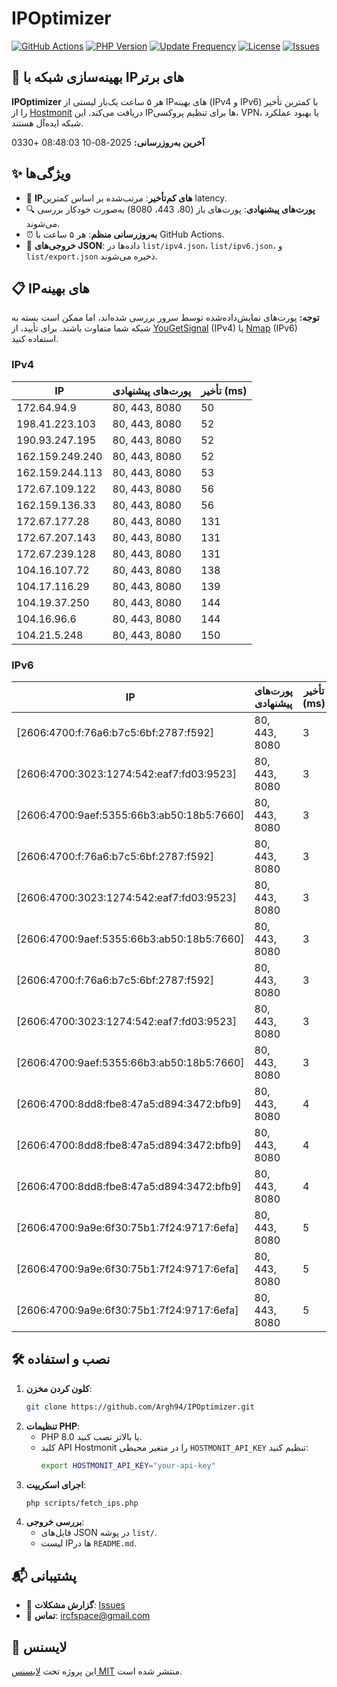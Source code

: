 # IPOptimizer

[![GitHub Actions](https://github.com/Argh94/IPOptimizer/workflows/IPOptimizer/badge.svg)](https://github.com/Argh94/IPOptimizer/actions)
[![PHP Version](https://img.shields.io/badge/PHP-8.0-blue)](https://www.php.net)
[![Update Frequency](https://img.shields.io/badge/Updates-Every%205%20Hours-green)](https://github.com/Argh94/IPOptimizer)
[![License](https://img.shields.io/badge/License-MIT-yellow)](https://opensource.org/licenses/MIT)
[![Issues](https://img.shields.io/github/issues/Argh94/IPOptimizer)](https://github.com/Argh94/IPOptimizer/issues)

## 🚀 بهینه‌سازی شبکه با IPهای برتر

**IPOptimizer** هر ۵ ساعت یک‌بار لیستی از IPهای بهینه (IPv4 و IPv6) با کمترین تأخیر را از [Hostmonit](https://hostmonit.com/) دریافت می‌کند. این IPها برای تنظیم پروکسی، VPN، یا بهبود عملکرد شبکه ایده‌آل هستند.

**آخرین به‌روزرسانی:** 2025-08-10 08:48:03 +0330

## ✨ ویژگی‌ها
- 📡 **IPهای کم‌تأخیر**: مرتب‌شده بر اساس کمترین latency.
- 🔍 **پورت‌های پیشنهادی**: پورت‌های باز (80، 443، 8080) به‌صورت خودکار بررسی می‌شوند.
- ⏰ **به‌روزرسانی منظم**: هر ۵ ساعت با GitHub Actions.
- 📄 **خروجی‌های JSON**: داده‌ها در `list/ipv4.json`، `list/ipv6.json`، و `list/export.json` ذخیره می‌شوند.

## 📋 IPهای بهینه

**توجه:** پورت‌های نمایش‌داده‌شده توسط سرور بررسی شده‌اند، اما ممکن است بسته به شبکه شما متفاوت باشند. برای تأیید، از [YouGetSignal](https://www.yougetsignal.com/tools/open-ports/) (IPv4) یا [Nmap](https://nmap.org/) (IPv6) استفاده کنید.

### IPv4
| IP | پورت‌های پیشنهادی | تأخیر (ms) |
|----|-------------------|------------|
| 172.64.94.9 | 80, 443, 8080 | 50 |
| 198.41.223.103 | 80, 443, 8080 | 52 |
| 190.93.247.195 | 80, 443, 8080 | 52 |
| 162.159.249.240 | 80, 443, 8080 | 52 |
| 162.159.244.113 | 80, 443, 8080 | 53 |
| 172.67.109.122 | 80, 443, 8080 | 56 |
| 162.159.136.33 | 80, 443, 8080 | 56 |
| 172.67.177.28 | 80, 443, 8080 | 131 |
| 172.67.207.143 | 80, 443, 8080 | 131 |
| 172.67.239.128 | 80, 443, 8080 | 131 |
| 104.16.107.72 | 80, 443, 8080 | 138 |
| 104.17.116.29 | 80, 443, 8080 | 139 |
| 104.19.37.250 | 80, 443, 8080 | 144 |
| 104.16.96.6 | 80, 443, 8080 | 144 |
| 104.21.5.248 | 80, 443, 8080 | 150 |

### IPv6
| IP | پورت‌های پیشنهادی | تأخیر (ms) |
|----|-------------------|------------|
| [2606:4700:f:76a6:b7c5:6bf:2787:f592] | 80, 443, 8080 | 3 |
| [2606:4700:3023:1274:542:eaf7:fd03:9523] | 80, 443, 8080 | 3 |
| [2606:4700:9aef:5355:66b3:ab50:18b5:7660] | 80, 443, 8080 | 3 |
| [2606:4700:f:76a6:b7c5:6bf:2787:f592] | 80, 443, 8080 | 3 |
| [2606:4700:3023:1274:542:eaf7:fd03:9523] | 80, 443, 8080 | 3 |
| [2606:4700:9aef:5355:66b3:ab50:18b5:7660] | 80, 443, 8080 | 3 |
| [2606:4700:f:76a6:b7c5:6bf:2787:f592] | 80, 443, 8080 | 3 |
| [2606:4700:3023:1274:542:eaf7:fd03:9523] | 80, 443, 8080 | 3 |
| [2606:4700:9aef:5355:66b3:ab50:18b5:7660] | 80, 443, 8080 | 3 |
| [2606:4700:8dd8:fbe8:47a5:d894:3472:bfb9] | 80, 443, 8080 | 4 |
| [2606:4700:8dd8:fbe8:47a5:d894:3472:bfb9] | 80, 443, 8080 | 4 |
| [2606:4700:8dd8:fbe8:47a5:d894:3472:bfb9] | 80, 443, 8080 | 4 |
| [2606:4700:9a9e:6f30:75b1:7f24:9717:6efa] | 80, 443, 8080 | 5 |
| [2606:4700:9a9e:6f30:75b1:7f24:9717:6efa] | 80, 443, 8080 | 5 |
| [2606:4700:9a9e:6f30:75b1:7f24:9717:6efa] | 80, 443, 8080 | 5 |

## 🛠️ نصب و استفاده
1. **کلون کردن مخزن**:
   ```bash
   git clone https://github.com/Argh94/IPOptimizer.git
   ```
2. **تنظیمات PHP**:
   - PHP 8.0 یا بالاتر نصب کنید.
   - کلید API Hostmonit را در متغیر محیطی `HOSTMONIT_API_KEY` تنظیم کنید:
     ```bash
     export HOSTMONIT_API_KEY="your-api-key"
     ```
3. **اجرای اسکریپت**:
   ```bash
   php scripts/fetch_ips.php
   ```
4. **بررسی خروجی**:
   - فایل‌های JSON در پوشه `list/`.
   - لیست IPها در `README.md`.

## 📬 پشتیبانی
- 🐛 **گزارش مشکلات**: [Issues](https://github.com/Argh94/IPOptimizer/issues)
- 📧 **تماس**: [ircfspace@gmail.com](mailto:ircfspace@gmail.com)

## 📄 لایسنس
این پروژه تحت [لایسنس MIT](https://github.com/Argh94/HandWave/blob/main/LICENCE) منتشر شده است.
